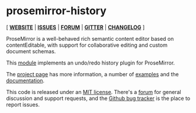 # prosemirror-history

[ [**WEBSITE**](http://prosemirror.net) | [**ISSUES**](https://github.com/prosemirror/prosemirror/issues) | [**FORUM**](https://discuss.prosemirror.net) | [**GITTER**](https://gitter.im/ProseMirror/prosemirror) | [**CHANGELOG**](https://github.com/ProseMirror/prosemirror/blob/master/CHANGELOG.md) ]

ProseMirror is a well-behaved rich semantic content editor based on
contentEditable, with support for collaborative editing and custom
document schemas.

This [module](http://prosemirror.net/docs/ref/#history) implements an
undo/redo history plugin for ProseMirror.

The [project page](http://prosemirror.net) has more information, a
number of [examples](http://prosemirror.net/examples/) and the
[documentation](http://prosemirror.net/docs/).

This code is released under an
[MIT license](https://github.com/prosemirror/prosemirror/tree/master/LICENSE).
There's a [forum](http://discuss.prosemirror.net) for general
discussion and support requests, and the
[Github bug tracker](https://github.com/prosemirror/prosemirror/issues)
is the place to report issues.
